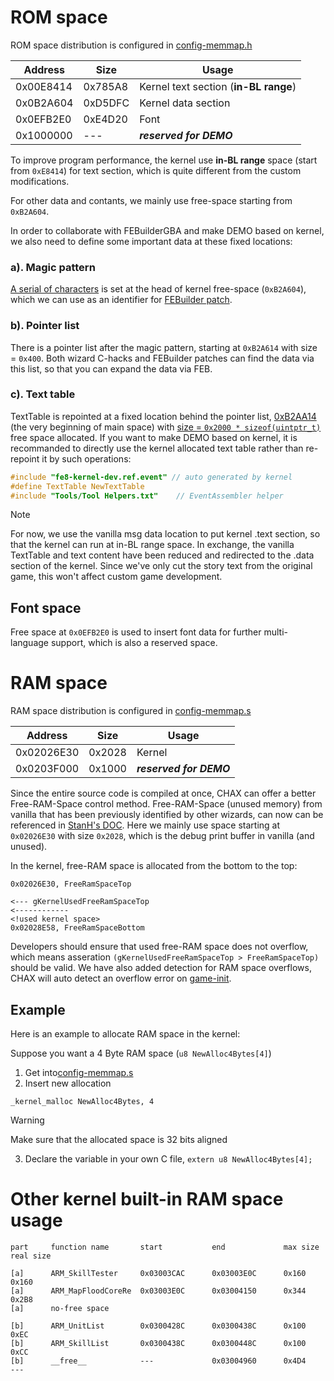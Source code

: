 # ROM space

ROM space distribution is configured in [config-memmap.h](../include/Configs/config-memmap.h)

| Address   | Size    | Usage
| -------   | ------- | -----
| 0x00E8414 | 0x785A8 | Kernel text section (**in-BL range**)
| 0x0B2A604 | 0xD5DFC | Kernel data section
| 0x0EFB2E0 | 0xE4D20 | Font
| 0x1000000 | ---     | ***reserved for DEMO***

To improve program performance, the kernel use **in-BL range** space (start from `0xE8414`) for text section, which is quite different from the custom modifications.

For other data and contants, we mainly use free-space starting from `0xB2A604`.

In order to collaborate with FEBuilderGBA and make DEMO based on kernel, we also need to define some important data at these fixed locations:

### a). Magic pattern

[A serial of characters](../main.event#L11) is set at the head of kernel free-space (`0xB2A604`), which we can use as an identifier for [FEBuilder patch](../Patches/PATCH_SkillInfo.txt#L4).

### b). Pointer list

There is a pointer list after the magic pattern, starting at `0xB2A614` with size = `0x400`. Both wizard C-hacks and FEBuilder patches can find the data via this list, so that you can expand the data via FEB.

### c). Text table

TextTable is repointed at a fixed location behind the pointer list, [0xB2AA14](../include/Configs/config-memmap.h#38) (the very beginning of main space) with [size = `0x2000 * sizeof(uintptr_t)`](../Repoint/RepointText/RepointText.event#L9) free space allocated. If you want to make DEMO based on kernel, it is recommanded to directly use the kernel allocated text table rather than re-repoint it by such operations:

```c
#include "fe8-kernel-dev.ref.event" // auto generated by kernel
#define TextTable NewTextTable
#include "Tools/Tool Helpers.txt"    // EventAssembler helper
```

> [!NOTE]
> For now, we use the vanilla msg data location to put kernel .text section, so that the kernel can run at in-BL range space. In exchange, the vanilla TextTable and text content have been reduced and redirected to the .data section of the kernel. Since we've only cut the story text from the original game, this won't affect custom game development.

## Font space

Free space at `0x0EFB2E0` is used to insert font data for further multi-language support, which is also a reserved space.

# RAM space

RAM space distribution is configured in [config-memmap.s](../include/Configs/config-memmap.s)

| Address    | Size    | Usage
| -------    | ------  | -----
| 0x02026E30 | 0x2028  | Kernel
| 0x0203F000 | 0x1000  | ***reserved for DEMO***

Since the entire source code is compiled at once, CHAX can offer a better Free-RAM-Space control method.
Free-RAM-Space (unused memory) from vanilla that has been previously identified by other wizards, can now can be referenced in [StanH's DOC](https://github.com/StanHash/DOC/blob/master/FREE-RAM-SPACE.md). Here we mainly use space starting at `0x02026E30` with size `0x2028`, which is the debug print buffer in vanilla (and unused).

In the kernel, free-RAM space is allocated from the bottom to the top:

```assembly
0x02026E30, FreeRamSpaceTop

<--- gKernelUsedFreeRamSpaceTop
<------------
<!used kernel space>
0x02028E58, FreeRamSpaceBottom
```

Developers should ensure that used free-RAM space does not overflow, which means asseration `(gKernelUsedFreeRamSpaceTop > FreeRamSpaceTop)` should be valid. We have also added detection for RAM space overflows, CHAX will auto detect an overflow error on [game-init](../Wizardry/Common/GameInitHook/source/GameInit.c#L14).

## Example

Here is an example to allocate RAM space in the kernel:

Suppose you want a 4 Byte RAM space (`u8 NewAlloc4Bytes[4]`)

1. Get into[config-memmap.s](../include/Configs/config-memmap.s)
2. Insert new allocation

```
_kernel_malloc NewAlloc4Bytes, 4
```
> [!WARNING]
> Make sure that the allocated space is 32 bits aligned

3. Declare the variable in your own C file, `extern u8 NewAlloc4Bytes[4];`

# Other kernel built-in RAM space usage
```
part     function name       start           end             max size    real size

[a]      ARM_SkillTester     0x03003CAC      0x03003E0C      0x160       0x160
[a]      ARM_MapFloodCoreRe  0x03003E0C      0x03004150      0x344       0x2B8
[a]      no-free space

[b]      ARM_UnitList        0x0300428C      0x0300438C      0x100       0xEC
[b]      ARM_SkillList       0x0300438C      0x0300448C      0x100       0xCC
[b]      __free__            ---             0x03004960      0x4D4       ---
```
